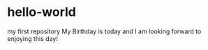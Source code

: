 # hello-world
my first repository
My Birthday is today and I am looking forward to enjoying this day!
